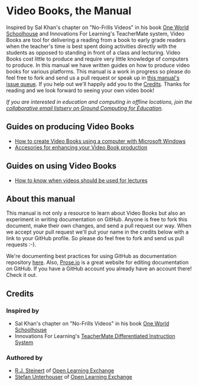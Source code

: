 # Video Books, the Manual

Inspired by Sal Khan's chapter on "No-Frills Videos" in his book [One World Schoolhouse](http://books.google.com.gh/books?id=xz-gkDYm4UUC&dq=one+world+schoolhouse&hl=en&sa=X&ei=rStfUeWECanG7AalqYEw&redir_esc=y) and Innovations For Learning's TeacherMate system, Video Books are tool for delivering a reading from a book to early grade readers when the teacher's time is best spent doing activities directly with the students as opposed to standing in front of a class and lecturing.  Video Books cost little to produce and require very little knowledge of computers to produce. In this manual we have written guides on how to produce video books for various platforms. This manual is a work in progress so please do feel free to fork and send us a pull request or speak up in [this manual's issue queue](https://github.com/open-learning-exchange/Video-Book-Manual/issues). If you help out we'll happily add you to the [Credits](https://github.com/open-learning-exchange/Video-Book-Manual#credits). Thanks for reading and we look forward to seeing your own video book!  

*If you are interested in education and computing in offline locations, join the [collaborative email listserv on Ground Computing for Education](https://groups.google.com/forum/?fromgroups#!forum/groundcomputing).*


## Guides on producing Video Books
- [How to create Video Books using a computer with Microsoft Windows](how-to-create-video-books-using-a-computer-with-microsoft-windows)
- [Accesories for enhancing your Video Book production](accesories-for-enhancing-your-video-book-production)


## Guides on using Video Books
- [How to know when videos should be used for lectures](knowing-when-to-use-videos-for-lectures)


## About this manual
This manual is not only a resource to learn about Video Books but also an experiment in writing documentation on GitHub.  Anyone is free to fork this document, make their own changes, and send a pull request our way.  When we accept your pull request we'll put your name in the credits below with a link to your GitHub profile.  So please do feel free to fork and send us pull requests :-).  

We're documenting best practices for using GitHub as documentation repository [here](https://github.com/open-learning-exchange/github-for-writers--best-practices).  Also, [Prose.io](http://prose.io) is a great website for editing documentation on GitHub.  If you have a GitHub account you already have an account there! Check it out. 


## Credits

### Inspired by
- Sal Khan's chapter on "No-Frills Videos" in his book [One World Schoolhouse](http://books.google.com.gh/books?id=xz-gkDYm4UUC&dq=one+world+schoolhouse&hl=en&sa=X&ei=rStfUeWECanG7AalqYEw&redir_esc=y) 
- Innovations For Learning's [TeacherMate Differentiated Instruction System](http://www.innovationsforlearning.org/teachermate.html#b)

### Authored by
- [R.J. Steinert](https://github.com/rjsteinert) of [Open Learning Exchange](https://github.com/open-learning-exchange)
- [Stefan Unterhouser](https://github.com/treehouse-su) of [Open Learning Exchange](https://github.com/open-learning-exchange)
